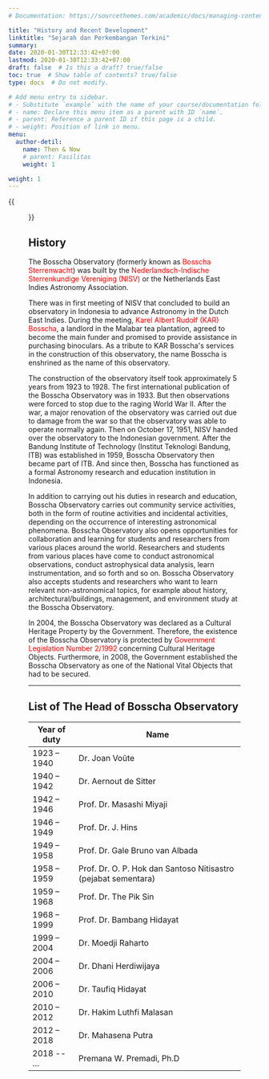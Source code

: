 ```yaml
---
# Documentation: https://sourcethemes.com/academic/docs/managing-content/

title: "History and Recent Development"
linktitle: "Sejarah dan Perkembangan Terkini"
summary:
date: 2020-01-30T12:33:42+07:00
lastmod: 2020-01-30T12:33:42+07:00
draft: false  # Is this a draft? true/false
toc: true  # Show table of contents? true/false
type: docs  # Do not modify.

# Add menu entry to sidebar.
# - Substitute `example` with the name of your course/documentation folder.
# - name: Declare this menu item as a parent with ID `name`.
# - parent: Reference a parent ID if this page is a child.
# - weight: Position of link in menu.
menu:
  author-detil:
    name: Then & Now
    # parent: Fasilitas
    weight: 1

weight: 1
---
```


{{<figure src="koepel.png" title="Dome of Zeiss Double Refractor(credit: M. Yusuf)" >}}

## History

The Bosscha Observatory (formerly known as <font color='red'>Bosscha Sterrenwacht</font>) was built by the <font color='red'>Nederlandsch-Indische Sterrenkundige Vereniging (NISV)</font> or the Netherlands East Indies Astronomy Association.

There was in first meeting of NISV that concluded to build an observatory in Indonesia to advance Astronomy in the Dutch East Indies. During the meeting, <font color='red'>Karel Albert Rudolf (KAR) Bosscha</font>, a landlord in the Malabar tea plantation, agreed to become the main funder and promised to provide assistance in purchasing binoculars. As a tribute to KAR Bosscha's services in the construction of this observatory, the name Bosscha is enshrined as the name of this observatory.

The construction of the observatory itself took approximately 5 years from 1923 to 1928. The first international publication of the Bosscha Observatory was in 1933. But then observations were forced to stop due to the raging World War II. After the war, a major renovation of the observatory was carried out due to damage from the war so that the observatory was able to operate normally again. Then on October 17, 1951, NISV handed over the observatory to the Indonesian government. After the Bandung Institute of Technology (Institut Teknologi Bandung, ITB) was established in 1959, Bosscha Observatory then became part of ITB. And since then, Bosscha has functioned as a formal Astronomy research and education institution in Indonesia.

In addition to carrying out his duties in research and education, Bosscha Observatory carries out community service activities, both in the form of routine activities and incidental activities, depending on the occurrence of interesting astronomical phenomena. Bosscha Observatory also opens opportunities for collaboration and learning for students and researchers from various places around the world. Researchers and students from various places have come to conduct astronomical observations, conduct astrophysical data analysis, learn instrumentation, and so forth and so on. Bosscha Observatory also accepts students and researchers who want to learn relevant non-astronomical topics, for example about history, architectural/buildings, management, and environment study at the Bosscha Observatory.

In 2004, the Bosscha Observatory was declared as a Cultural Heritage Property by the Government. Therefore, the existence of the Bosscha Observatory is protected by <font color='red'>Government Legislation Number 2/1992</font> concerning Cultural Heritage Objects. Furthermore, in 2008, the Government established the Bosscha Observatory as one of the National Vital Objects that had to be secured.

* * *
## List of The Head of Bosscha Observatory


| Year of duty | Name  |
| ----- | ----- |
| 1923 – 1940 | Dr. Joan Voûte |
| 1940 – 1942 | Dr. Aernout de Sitter |
| 1942 – 1946 | Prof. Dr. Masashi Miyaji |
| 1946 – 1949 | Prof. Dr. J. Hins |
| 1949 – 1958 | Prof. Dr. Gale Bruno van Albada |
| 1958 – 1959 | Prof. Dr. O. P. Hok dan Santoso Nitisastro (pejabat sementara) |
| 1959 – 1968 | Prof. Dr. The Pik Sin |
| 1968 – 1999 | Prof. Dr. Bambang Hidayat |
| 1999 – 2004 | Dr. Moedji Raharto |
| 2004 – 2006 | Dr. Dhani Herdiwijaya |
| 2006 – 2010 | Dr. Taufiq Hidayat |
| 2010 – 2012 | Dr. Hakim Luthfi Malasan |
| 2012 – 2018 | Dr. Mahasena Putra |
| 2018 -- $\ldots$ | Premana W. Premadi, Ph.D |